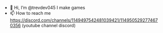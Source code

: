 - 👋 Hi, I’m @trevdev045
 I make games
- 📫 How to reach me [
](https://discord.com/channels/1149497542481039421/1149505292774670356)https://discord.com/channels/1149497542481039421/1149505292774670356 (youtube channel discord)
